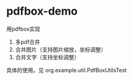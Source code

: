 # pdfbox-demo

用pdfbox实现

1. 多pdf合并 
2. 合并图片（支持图片缩放，坐标调整）
3. 合并文字（支持坐标调整）


具体的使用，见 org.example.util.PdfBoxUtilsTest